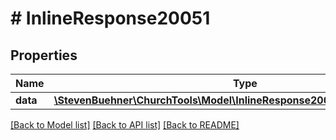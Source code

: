# # InlineResponse20051

## Properties

Name | Type | Description | Notes
------------ | ------------- | ------------- | -------------
**data** | [**\StevenBuehner\ChurchTools\Model\InlineResponse20044DataAccountTypes**](InlineResponse20044DataAccountTypes.md) |  | [optional]

[[Back to Model list]](../../README.md#models) [[Back to API list]](../../README.md#endpoints) [[Back to README]](../../README.md)
